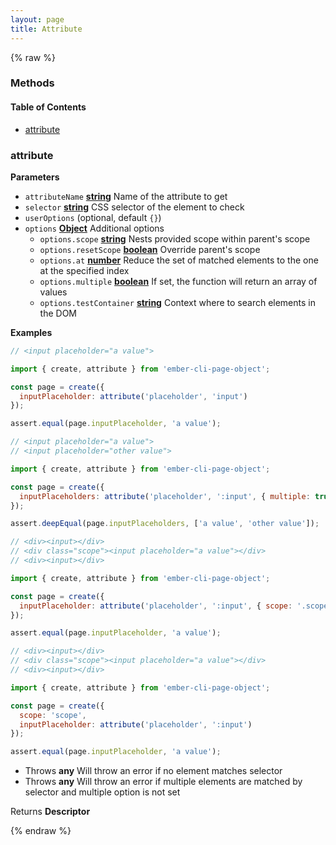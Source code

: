 ```yaml
---
layout: page
title: Attribute
---
```


{% raw %}
### Methods


<!-- Generated by documentation.js. Update this documentation by updating the source code. -->

#### Table of Contents

-   [attribute][1]

### attribute

**Parameters**

-   `attributeName` **[string][2]** Name of the attribute to get
-   `selector` **[string][2]** CSS selector of the element to check
-   `userOptions`   (optional, default `{}`)
-   `options` **[Object][3]** Additional options
    -   `options.scope` **[string][2]** Nests provided scope within parent's scope
    -   `options.resetScope` **[boolean][4]** Override parent's scope
    -   `options.at` **[number][5]** Reduce the set of matched elements to the one at the specified index
    -   `options.multiple` **[boolean][4]** If set, the function will return an array of values
    -   `options.testContainer` **[string][2]** Context where to search elements in the DOM

**Examples**

```javascript
// <input placeholder="a value">

import { create, attribute } from 'ember-cli-page-object';

const page = create({
  inputPlaceholder: attribute('placeholder', 'input')
});

assert.equal(page.inputPlaceholder, 'a value');
```

```javascript
// <input placeholder="a value">
// <input placeholder="other value">

import { create, attribute } from 'ember-cli-page-object';

const page = create({
  inputPlaceholders: attribute('placeholder', ':input', { multiple: true })
});

assert.deepEqual(page.inputPlaceholders, ['a value', 'other value']);
```

```javascript
// <div><input></div>
// <div class="scope"><input placeholder="a value"></div>
// <div><input></div>

import { create, attribute } from 'ember-cli-page-object';

const page = create({
  inputPlaceholder: attribute('placeholder', ':input', { scope: '.scope' })
});

assert.equal(page.inputPlaceholder, 'a value');
```

```javascript
// <div><input></div>
// <div class="scope"><input placeholder="a value"></div>
// <div><input></div>

import { create, attribute } from 'ember-cli-page-object';

const page = create({
  scope: 'scope',
  inputPlaceholder: attribute('placeholder', ':input')
});

assert.equal(page.inputPlaceholder, 'a value');
```

-   Throws **any** Will throw an error if no element matches selector
-   Throws **any** Will throw an error if multiple elements are matched by selector and multiple option is not set

Returns **Descriptor** 

[1]: #attribute

[2]: https://developer.mozilla.org/docs/Web/JavaScript/Reference/Global_Objects/String

[3]: https://developer.mozilla.org/docs/Web/JavaScript/Reference/Global_Objects/Object

[4]: https://developer.mozilla.org/docs/Web/JavaScript/Reference/Global_Objects/Boolean

[5]: https://developer.mozilla.org/docs/Web/JavaScript/Reference/Global_Objects/Number
{% endraw %}